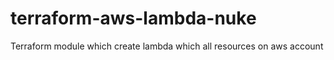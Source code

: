# terraform-aws-lambda-nuke
Terraform module which create lambda which all resources on aws account
